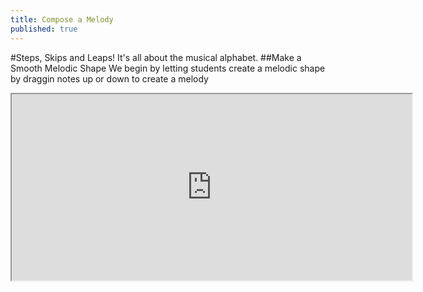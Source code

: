 ```yaml
---
title: Compose a Melody
published: true
---
```

#Steps, Skips and Leaps!
It's all about the musical alphabet. 
##Make a Smooth Melodic Shape
We begin by letting students create a melodic shape by draggin notes up or down to create a melody 

<iframe width="640" height="298" src="http://www.noteflight.com/embed/5dc7399b4e2d36ddb7e44f2700f2e6814dc5256f?app=html5"></iframe>
